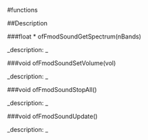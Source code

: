 #functions

##Description





<!----------------------------------------------------------------------------->

###float * ofFmodSoundGetSpectrum(nBands)

<!--
_syntax: ofFmodSoundGetSpectrum(nBands)_
_name: ofFmodSoundGetSpectrum_
_returns: float *_
_returns_description: _
_parameters: int nBands_
_version_started: _
_version_deprecated: _
_summary: _
_constant: False_
_static: False_
_visible: True_
_advanced: False_
-->

_description: _







<!----------------------------------------------------------------------------->

###void ofFmodSoundSetVolume(vol)

<!--
_syntax: ofFmodSoundSetVolume(vol)_
_name: ofFmodSoundSetVolume_
_returns: void_
_returns_description: _
_parameters: float vol_
_version_started: _
_version_deprecated: _
_summary: _
_constant: False_
_static: False_
_visible: True_
_advanced: False_
-->

_description: _







<!----------------------------------------------------------------------------->

###void ofFmodSoundStopAll()

<!--
_syntax: ofFmodSoundStopAll()_
_name: ofFmodSoundStopAll_
_returns: void_
_returns_description: _
_parameters: _
_version_started: _
_version_deprecated: _
_summary: _
_constant: False_
_static: False_
_visible: True_
_advanced: False_
-->

_description: _







<!----------------------------------------------------------------------------->

###void ofFmodSoundUpdate()

<!--
_syntax: ofFmodSoundUpdate()_
_name: ofFmodSoundUpdate_
_returns: void_
_returns_description: _
_parameters: _
_version_started: _
_version_deprecated: _
_summary: _
_constant: False_
_static: False_
_visible: True_
_advanced: False_
-->

_description: _







<!----------------------------------------------------------------------------->

